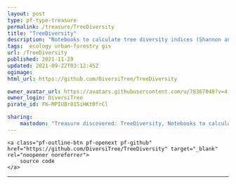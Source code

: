```yaml
---
layout: post
type: pf-type-treasure
permalink: /treasure/TreeDiversity
title: "TreeDiversity"
description: "Notebooks to calculate tree diversity indices (Shannon and Simpson) for planners, foresters, and ecologists!"
tags:  ecology urban-forestry gis
url: /TreeDiversity
published: 2021-11-29
updated: 2021-09-22T03:12:45Z
ogimage: 
html_url: https://github.com/DiversiTree/TreeDiversity

owner_avatar_url: https://avatars.githubusercontent.com/u/78367048?v=4
owner_login: DiversiTree
pirate_id: FK-MPIUBrO15iHKt0frCl

sharing:
    mastodon: "Treasure discovered: TreeDiversity, Notebooks to calculate tree diversity indices (Shannon and Simpson) for planners, foresters, and ecologists!"
---
```


<div class="text-center">

    
    <a class="pf-outline-btn pf-openext pf-github" href="https://github.com/DiversiTree/TreeDiversity" target="_blank" rel="noopener noreferrer">
        source code
    </a>
    
    

    
</div>





<div class="pf-night-sky-spacer">
    <div id="pf-night-sky" data-stars="12" data-owner="DiversiTree" data-repo="TreeDiversity">
        <div id="pf-open-dialog" class="pf-meta-star pf-star-todo"></div>
        <dialog id="pf-star-dialog">
            Star this Repository to putt a smile on the Developers face.
            <br/>
            <div class="pf-row">
                <div class="pf-grow"></div>
                <div><a class="pf-unterlines" href="https://github.com/DiversiTree/TreeDiversity" target="_blank">VISIT REPOSITORY</a></div>
            </div>
        </dialog>
    </div>
</div>

<hr class="gf-seperator">
